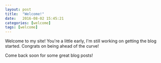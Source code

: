 ```yaml
---
layout: post
title:  "Welcome!"
date:   2016-08-02 15:45:21
categories: [welcome]
tags: [welcome]
---
```

Welcome to my site! You're a little early, I'm still working on getting the blog started.
Congrats on being ahead of the curve!

Come back soon for some great blog posts!
